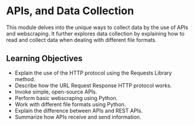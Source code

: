 # APIs, and Data Collection

This module delves into the unique ways to collect data by the use of APIs and webscraping. It further explores data collection by explaining how to read and collect data when dealing with different file formats.

## Learning Objectives

- Explain the use of the HTTP protocol using the Requests Library method.
- Describe how the URL Request Response HTTP protocol works.
- Invoke simple, open-source APIs.
- Perform basic webscraping using Python.
- Work with different file formats using Python.
- Explain the difference between APIs and REST APIs.
- Summarize how APIs receive and send information.